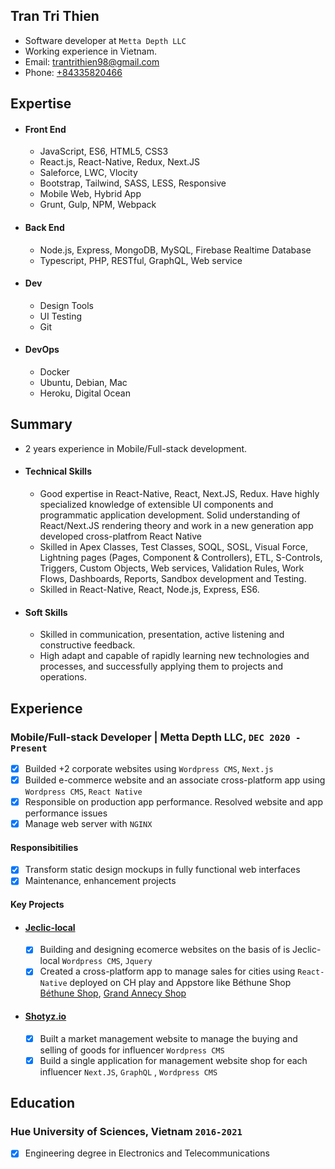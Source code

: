 ## Tran Tri Thien

- Software developer at `Metta Depth LLC`
- Working experience in Vietnam.
- Email: [trantrithien98@gmail.com](mailto:trantrithien98@gmail.com)
- Phone: [+84335820466](tel:+84335820466)

## Expertise

- #### Front End
  - JavaScript, ES6, HTML5, CSS3
  - React.js, React-Native, Redux, Next.JS
  - Saleforce, LWC, Vlocity
  - Bootstrap, Tailwind, SASS, LESS, Responsive
  - Mobile Web, Hybrid App
  - Grunt, Gulp, NPM, Webpack
- #### Back End
  - Node.js, Express, MongoDB, MySQL, Firebase Realtime Database
  - Typescript, PHP, RESTful, GraphQL, Web service
- #### Dev
  - Design Tools
  - UI Testing
  - Git
- #### DevOps
  - Docker
  - Ubuntu, Debian, Mac
  - Heroku, Digital Ocean

## Summary

- 2 years experience in Mobile/Full-stack development.
- #### Technical Skills

  - Good expertise in React-Native, React, Next.JS, Redux. Have highly specialized knowledge of extensible UI components and programmatic application development. Solid understanding of React/Next.JS rendering theory and work in a new generation app developed cross-platfrom React Native
  - Skilled in Apex Classes, Test Classes, SOQL, SOSL, Visual Force, Lightning pages (Pages, Component & Controllers), ETL, S-Controls, Triggers, Custom Objects, Web services, Validation Rules, Work Flows, Dashboards, Reports, Sandbox development and Testing.
  - Skilled in React-Native, React, Node.js, Express, ES6.

- #### Soft Skills
  - Skilled in communication, presentation, active listening and constructive feedback.
  - High adapt and capable of rapidly learning new technologies and processes, and successfully applying them to projects and operations.

## Experience

### **Mobile/Full-stack Developer | Metta Depth LLC**, `DEC 2020 - Present`

- [x] Builded +2 corporate websites using `Wordpress CMS`, `Next.js`
- [x] Builded e-commerce website and an associate cross-platform app using `Wordpress CMS`, `React Native`
- [x] Responsible on production app performance. Resolved website and app performance issues
- [x] Manage web server with `NGINX`

#### Responsibitilies

- [x] Transform static design mockups in fully functional web interfaces
- [x] Maintenance, enhancement projects

#### Key Projects

- #### **[Jeclic-local](https://jeclic-local.fr)**
  - [x] Building and designing ecomerce websites on the basis of is Jeclic-local `Wordpress CMS`, `Jquery`
  - [x] Created a cross-platform app to manage sales for cities using `React-Native` deployed on CH play and Appstore like Béthune Shop [Béthune Shop](https://play.google.com/store/apps/details?id=espm.bethune.shop&hl=vi&gl=US), [Grand Annecy Shop](https://play.google.com/store/apps/details?id=greenweb.grandannecy.shop&hl=en_US&gl=US)
- #### **[Shotyz.io](https://shotyz.io)**
  - [x] Built a market management website to manage the buying and selling of goods for influencer `Wordpress CMS`
  - [x] Build a single application for management website shop for each influencer `Next.JS`, `GraphQL` , `Wordpress CMS`

## Education

### Hue University of Sciences, Vietnam `2016-2021`

- [x] Engineering degree in Electronics and Telecommunications
